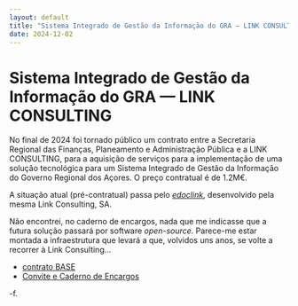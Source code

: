 ```yaml
---
layout: default
title: "Sistema Integrado de Gestão da Informação do GRA — LINK CONSULTING"
date: 2024-12-02
---
```

# Sistema Integrado de Gestão da Informação do GRA — LINK CONSULTING

No final de 2024 foi tornado público um contrato entre a Secretaria Regional das Finanças, Planeamento e Administração Pública e a LINK CONSULTING, para a aquisição de serviços para a implementação de uma solução tecnológica para um Sistema Integrado de Gestão da Informação do Governo Regional dos Açores. O preço contratual é de 1.2M€.

A situação atual (pré-contratual) passa pelo [_edoclink_](https://linkconsulting.com/edoclink/), desenvolvido pela mesma Link Consulting, SA.

Não encontrei, no caderno de encargos, nada que me indicasse que a futura solução passará por software _open-source_. Parece-me estar montada a infraestrutura que levará a que, volvidos uns anos, se volte a recorrer à Link Consulting...

* [contrato BASE](https://www.base.gov.pt/Base4/pt/detalhe/?type=contratos&id=11059389)
* [Convite e Caderno de Encargos](https://plataforma-sncp.espap.gov.pt/espap/faces/app/acessoDocs.jsp?codigoAcesso=uyMsXJ39oLIDmDTdqPnbQDCrnq3s8B25FdIsEh4xrMGvFNQ73i)

-f.
